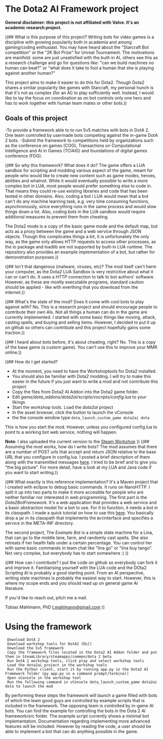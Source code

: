 # The Dota2 AI Framework project
**General disclaimer: this project is not affiliated with Valve. It's an academic research project.** 

((## What is this purpose of this project?
Writing bots for video games is a discipline with growing popularity both in academia and among gaming/coding enthusiast. You may have heard about the "Starcraft Bot competition" or the "2K Bot Prize" for Unreal Tournament. The motivations are manifold: some are just unsatisfied with the built-in AI, others see this as a research challenge and go for questions like: "can we build machines no human can beat?" or "what does it take to fool a human that she is playing against another human?"

This project aims to make it easier to do this for Dota2. Though Dota2 shares a similar popularity like games with Starcraft, my personal hunch is that it's not as complex (for an AI) to play sufficiently well. Instead, I would like to lay the focus on coordination as on bot controls only one hero and has to work together with human team mates or other bots.))

## Goals of this project
 -To provide a framework able to to run 5v5 matches with bots in DotA 2. One team controlled by usermade bots competing against the in-game DotA 2 bots.
 -Submit the framework to competitions held by organizations such as the conference on games (COG), Transactions on Computational Intelligence and AI in Games (TCIAIG) and foundations of digital games conference (FDG).
 

((## So why this framework? What does it do?
The game offers a LUA sandbox for scripting and modding various aspect of the game, meant for people who would like to create new content such as game modes, heroes, abilities and whatnot. While it would eventually possible to write a more complex bot in LUA, most people would prefer something else to code in. That means they could re-use existing libraries and code that has been tested in other domains. Also, coding a bot i LUA would mean that a bot can't do any machine learning task, e.g. very time consuming functions, asynchronously, since everything runs in the same process and would slow things down a lot. Also, coding bots in the LUA sandbox would require additional measures to prevent them from cheating.

The Dota2 mode is a copy of the basic game mode and the default map, but acts as a proxy between the game and a web service through JSON objects. Though this complicates things a bit, it is unfortunately the only way, as the game only allows HTTP requests to access other processes, as the io package and loadlib are not supported by built-in LUA runtime. The repository also provides an example implementation of a bot, but rather for demonstration purposes.))

((## Isn't that dangerous (malware, viruses, etc)?
The mod itself can't harm your computer, as the Dota2 LUA Sandbox is very restrictive about what it can or can't do. It uses a HTTP connection to talk to bot authors' software. However, as these are mostly executable programs, standard caution should be applied - like with everthing that you download from the internet.))

((## What's the state of the mod? Does it come with cool bots to play against with?
No. This is a research project and should encourage people to contribute their own AIs. Not all things a human can do in the game are currently implemented. I started with some basic things like moving, attack, casting spells, and buying and selling items. However, I decided to put it up on github so others can contribute and this project hopefully gains some traction.))

((## I heard about bots before, it's about cheating, right?
No. This is a copy of the base game (a custom game). You can't use this to improve your MMR online.))

((## How do I get started?
- At the moment, you need to have the Workshoptools for Dota2 installed. 
- You should also be familiar with Dota2 modding. I will try to make this easier in the future if you just want to write a mod and not contribute this project
- Copy the files from Dota2 AI Addon into the Dota2 game folder.
- Edit *game/dota_addons/dota2ai/scripts/vscripts/config.lua* to your likings
- Start the workshop tools. Load the *dota2ai* project
- In the asset browser, click the button to launch the vConsole
- the the console window type `dota_launch_custom_game dota2ai dota`
 
This is how you start the mod. However, unless you configured config.lua to point to a working bot web service, nothing will happen.

**Note:** I also uploaded the current version to the [Steam Workshop](http://steamcommunity.com/sharedfiles/filedetails/?id=770366571)
))
((## Assuming the mod works, how do I write bots?
The mod assumes that there are a number of POST urls that accept and return JSON relative to the base URL that you configure in config.lua. I posted a brief description of them along with the transmitted messages [here](https://github.com/lightbringer/dota2ai/wiki/API). I tried to be brief and to give you "the big picture". For more detail, have a look at my LUA and Java code if you want to start writing.))

((## What exactly is this reference implementation?
It's a Maven project that I created with eclipse to debug basic commands. It runs on NanoHTTP. I split it up into two parts to make it more accesible for people who are neither familiar nor interested in web programming. The first part is the *Dota2BotFramework*. It's a web application that provides a web service and a basic abstraction model for a bot to use. For it to function, it needs a bot in its classpath. I made a quick tutorial on how to use this [here](https://github.com/lightbringer/dota2ai/wiki/The-Example-Bot). You basically drop a jar in its classpath that implements the `Bot`interface and specifies a service in the META-INF directory.

The second project, The *Example Bot* is a simple state machine for a Lina, that can go to the middle lane, farm, and randomly cast spells. She also retreats if her health falls under a certain percentage. You can control her with same basic commands in team chat like "lina go" or "lina buy tango". Not very complex, but everybody has to start somewhere :)  ))

((## How can I contribute?
I put the code on github so everybody can fork it and improve it. Familiarising yourself with the LUA code and the DOta2 Scripting AI is probably a good starting point. From an AI perspective, writing state machines is probably the easiest way to start. However, this is where my scope ends and you should read up on general game AI literature.

If you'd like to reach out, pitch me a mail.

Tobias Mahlmann, PhD t.mahlmann@gmail.com ))

# Using the framework
     Download DotA 2
     Download workshop tools for DotA2 (DLC)
     Download the 5v5 framework
     Copy the framework files located in the Dota2 AI Addon folder and put them in SteamLibrary/steamapps/common/dota 2 beta
     Run DotA 2 workshop tools, click play and select workshop tools
     Load the dota2ai project in the workshop tools
     Run the Python client, start it by running app.py in the Dota2 AI Framework folder (py app.py in a command prompt/terminal)
     Open vConsole in the workshop tool
     Run the following command in vConsole dota_launch_custom_game dota2ai dota to launch the mod

By performing these steps the framework will launch a game filled with bots of which the team good guys are controlled by example scripts that is included in the framework. The opposing team is controlled by in-game AI bots. You can find the example for controlling the bots in the Dota 2 AI framework/src folder. The example script currently shows a minimal bot implementation. Documentation regarding implementing more advanced features will be included. However by reading the code, a user should be able to implement a bot that can do anything possible in the game.
